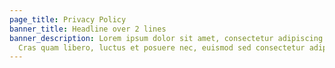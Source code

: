 ```yaml
---
page_title: Privacy Policy
banner_title: Headline over 2 lines
banner_description: Lorem ipsum dolor sit amet, consectetur adipiscing elit.
  Cras quam libero, luctus et posuere nec, euismod sed consectetur adipiscing.
---
```


